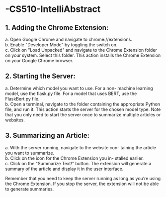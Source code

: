 # -CS510-IntelliAbstract
## 1. Adding the Chrome Extension:
a. Open Google Chrome and navigate to chrome://extensions. <br>
b. Enable "Developer Mode" by toggling the switch on. <br>
c. Click on "Load Unpacked" and navigate to the Chrome 
Extension folder on your system. Select this folder. This
action installs the Chrome Extension on your Google
Chrome browser.

## 2. Starting the Server:
a. Determine which model you want to use. For a non-
machine learning model, use the flask.py file. For a
model that uses BERT, use the FlaskBert.py file. <br>
b. Open a terminal, navigate to the folder containing the
appropriate Python file, and run it. This action starts
the server for the chosen model type. Note that you
only need to start the server once to summarize multiple articles or websites.

## 3. Summarizing an Article:
a. With the server running, navigate to the website con-
taining the article you want to summarize. <br>
b. Click on the icon for the Chrome Extension you in-
stalled earlier.<br>
c. Click on the "Summarize Text!" button. The extension
will generate a summary of the article and display it
in the user interface.<br>

Remember that you need to keep the server running as long
as you’re using the Chrome Extension. If you stop the server,
the extension will not be able to generate summaries.
